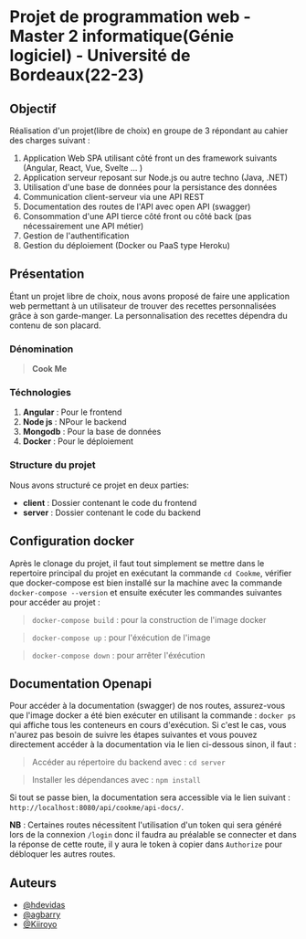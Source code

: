 # Projet de programmation web - Master 2 informatique(Génie logiciel) - Université de Bordeaux(22-23)


## Objectif

Réalisation d'un projet(libre de choix) en groupe de 3 répondant au cahier des charges suivant :
1. Application Web SPA utilisant côté front un des framework suivants (Angular, React, Vue, Svelte ... ) 
2. Application serveur reposant sur Node.js ou autre techno (Java, .NET)
3. Utilisation d'une base de données pour la persistance des données
4. Communication client-serveur via une API REST
4. Documentation des routes de l'API avec open API (swagger)  
5. Consommation d'une API tierce côté front ou côté back (pas nécessairement une API métier)
6. Gestion de l'authentification 
7. Gestion du déploiement (Docker ou PaaS type Heroku)


## Présentation

Étant un projet libre de choix, nous avons proposé de faire une application web permettant à un utilisateur de 
trouver des recettes personnalisées grâce à son garde-manger. La personnalisation des recettes dépendra du 
contenu de son placard.


### Dénomination

> **Cook Me**


### Téchnologies

1. **Angular** : Pour le frontend
2. **Node js** : NPour le backend
3. **Mongodb** : Pour la base de données
4. **Docker** : Pour le déploiement


### Structure du projet

Nous avons structuré ce projet en deux parties:
- **client** : Dossier contenant le code du frontend
- **server** : Dossier contenant le code du backend


## Configuration docker

Après le clonage du projet, il faut tout simplement se mettre dans le repertoire principal du projet en exécutant la commande `cd Cookme`, vérifier que docker-compose est bien installé sur la machine avec la commande `docker-compose --version` et ensuite exécuter les commandes suivantes pour accéder au projet :

  > ` docker-compose build ` : pour la construction de l'image docker

  > ` docker-compose up ` : pour l'éxécution de l'image
  
  > ` docker-compose down ` : pour arrêter l'éxécution
  
## Documentation Openapi
Pour accéder à la documentation (swagger) de nos routes, assurez-vous que l'image docker a été bien exécuter en utilisant la commande : ` docker ps ` qui affiche tous les conteneurs en cours d'exécution. Si c'est le cas, vous n'aurez pas besoin de suivre les étapes suivantes et vous pouvez directement accéder à la documentation via le lien ci-dessous sinon, il faut :

> Accéder au répertoire du backend avec : ` cd server `

> Installer les dépendances avec : ` npm install `

Si tout se passe bien, la documentation sera accessible via le lien suivant : ` http://localhost:8080/api/cookme/api-docs/ `.

**NB** : Certaines routes nécessitent l'utilisation d'un token qui sera généré lors de la connexion `/login` donc il faudra au préalable se connecter et dans la réponse de cette route, il y aura le token à copier dans `Authorize` pour débloquer les autres routes.


## Auteurs

- [@hdevidas](https://github.com/hdevidas)
- [@agbarry](https://www.github.com/agbarry)
- [@Kiiroyo](https://github.com/Kiiroyo)
